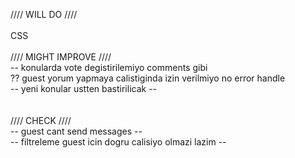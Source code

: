//// WILL  DO ////<br />
<br />
CSS
<br />
<br />
//// MIGHT IMPROVE ////<br />
-- konularda vote degistirilemiyo comments gibi<br />
?? guest yorum yapmaya calistiginda izin verilmiyo no error handle<br />
-- yeni konular ustten bastirilicak --<br /><br />
<br />
//// CHECK ////<br />
-- guest cant send messages --<br />
-- filtreleme guest icin dogru calisiyo olmazi lazim --<br />
